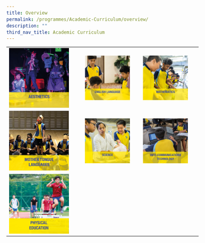 ```yaml
---
title: Overview
permalink: /programmes/Academic-Curriculum/overview/
description: ""
third_nav_title: Academic Curriculum
---
```

|  |  |  |
|---|---|---|
| <a href="https://moe-crestsec-staging.netlify.app/aesthetics/programmes/academic-curriculum/permalink"><img style="width:85%" src="/images/ac1.png"></a> | <a href="https://moe-crestsec-staging.netlify.app/english-language/programmes/academic-curriculum/permalink"><img style="width:85%" src="/images/ac2.png"></a> | <a href="https://moe-crestsec-staging.netlify.app/infocommunications-technology/programmes/academic-curriculum/permalink"><img style="width:85%" src="/images/ac3.png"></a> |
| <a href="https://moe-crestsec-staging.netlify.app/mathematics/programmes/academic-curriculum/permalink"><img style="width:85%" src="/images/ac4.png"></a> | <a href="https://moe-crestsec-staging.netlify.app/mother-tongue-languages/programmes/academic-curriculum/permalink"><img style="width:85%" src="/images/ac5.png"></a> | <a href="https://moe-crestsec-staging.netlify.app/science/programmes/academic-curriculum/permalink"><img style="width:85%" src="/images/ac6.png"></a> |
| <a href="https://moe-crestsec-staging.netlify.app/physical-education/our-people/teaching-staff/permalink"><img style="width:85%" src="/images/ac7.png"></a> |  |  |





